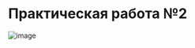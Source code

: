 # Практическая работа №2
![image](https://github.com/usernamenameuserusername/Pr2/assets/94130190/043f3cef-f097-4465-b6e8-93a49ee99330)
